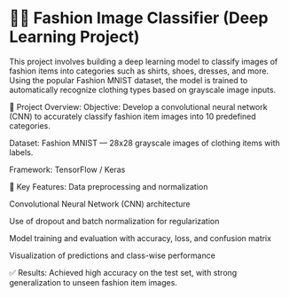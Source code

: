 # 👗🧠 Fashion Image Classifier (Deep Learning Project)
This project involves building a deep learning model to classify images of fashion items into categories such as shirts, shoes, dresses, and more. Using the popular Fashion MNIST dataset, the model is trained to automatically recognize clothing types based on grayscale image inputs.

📌 Project Overview:
Objective: Develop a convolutional neural network (CNN) to accurately classify fashion item images into 10 predefined categories.

Dataset: Fashion MNIST — 28x28 grayscale images of clothing items with labels.

Framework: TensorFlow / Keras 

🧠 Key Features:
Data preprocessing and normalization

Convolutional Neural Network (CNN) architecture

Use of dropout and batch normalization for regularization

Model training and evaluation with accuracy, loss, and confusion matrix

Visualization of predictions and class-wise performance

✅ Results:
Achieved high accuracy on the test set, with strong generalization to unseen fashion item images.
